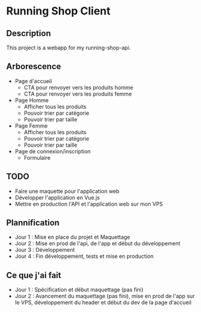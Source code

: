 # Running Shop Client

## Description

This project is a webapp for my running-shop-api.

## Arborescence

-   Page d'accueil
    -   CTA pour renvoyer vers les produits homme
    -   CTA pour renvoyer vers les produits femme
-   Page Homme
    -   Afficher tous les produits
    -   Pouvoir trier par catégorie
    -   Pouvoir trier par taille
-   Page Femme
    -   Afficher tous les produits
    -   Pouvoir trier par catégorie
    -   Pouvoir trier par taille
-   Page de connexion/inscription
    -   Formulaire

## TODO

-   Faire une maquette pour l'application web
-   Développer l'application en Vue.js
-   Mettre en production l'API et l'application web sur mon VPS

## Plannification

-   Jour 1 : Mise en place du projet et Maquettage
-   Jour 2 : Mise en prod de l'api, de l'app et début du développement
-   Jour 3 : Développement
-   Jour 4 : Fin développement, tests et mise en production

## Ce que j'ai fait

- Jour 1 : Spécification et début maquettage (pas fini)
- Jour 2 : Avancement du maquettage (pas fini), mise en prod de l'app sur le VPS, développement du header et début du dev de la page d'accueil

